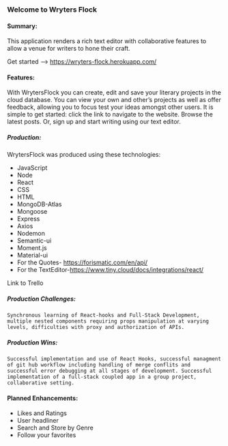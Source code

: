### Welcome to Wryters Flock

#### Summary:

This application renders a rich text editor with collaborative features to allow a venue for writers to hone their craft.

Get started -->  https://wryters-flock.herokuapp.com/

#### Features:

With WrytersFlock you can create, edit and save your literary projects in the cloud database. You can view your own and other’s projects as well as offer feedback, allowing you to focus test your ideas amongst other users. It is simple to get started: click the link to navigate to the website. Browse the latest posts. Or, sign up and start writing using our text editor. 

##### Production:

WrytersFlock was produced using these technologies:
* JavaScript
* Node
* React
* CSS
* HTML
* MongoDB-Atlas
* Mongoose
* Express
* Axios
* Nodemon
* Semantic-ui
* Moment.js
* Material-ui
* For the Quotes- https://forismatic.com/en/api/
* For the TextEditor-https://www.tiny.cloud/docs/integrations/react/

Link to Trello

##### Production Challenges: 
    Synchronous learning of React-hooks and Full-Stack Development, multiple nested components requiring props manipulation at varying levels, difficulties with proxy and authorization of APIs. 
    
##### Production Wins:
    Successful implementation and use of React Hooks, successful managment of git hub workflow including handling of merge conflits and successful error debugging at all stages of development. Successful implementation of a full-stack coupled app in a group project, collaborative setting.


#### Planned Enhancements:
* Likes and Ratings
* User headliner
* Search and Store by Genre
* Follow your favorites
